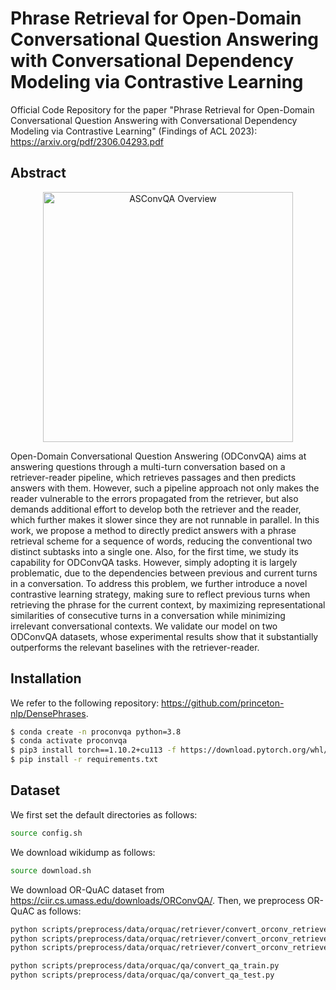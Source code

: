 # Phrase Retrieval for Open-Domain Conversational Question Answering with Conversational Dependency Modeling via Contrastive Learning

Official Code Repository for the paper "Phrase Retrieval for Open-Domain Conversational Question Answering with Conversational Dependency Modeling via Contrastive Learning" (Findings of ACL 2023): https://arxiv.org/pdf/2306.04293.pdf

## Abstract

<div align="center">
  <img alt="ASConvQA Overview" src="./images/asconvqa.png" width="400px">
</div>

Open-Domain Conversational Question Answering (ODConvQA) aims at answering questions through a multi-turn conversation based on a retriever-reader pipeline, which retrieves passages and then predicts answers with them. However, such a pipeline approach not only makes the reader vulnerable to the errors propagated from the retriever, but also demands additional effort to develop both the retriever and the reader, which further makes it slower since they are not runnable in parallel. In this work, we propose a method to directly predict answers with a phrase retrieval scheme for a sequence of words, reducing the conventional two distinct subtasks into a single one. Also, for the first time, we study its capability for ODConvQA tasks. However, simply adopting it is largely problematic, due to the dependencies between previous and current turns in a conversation. To address this problem, we further introduce a novel contrastive learning strategy, making sure to reflect previous turns when retrieving the phrase for the current context, by maximizing representational similarities of consecutive turns in a conversation while minimizing irrelevant conversational contexts. We validate our model on two ODConvQA datasets, whose experimental results show that it substantially outperforms the relevant baselines with the retriever-reader.

## Installation
We refer to the following repository: https://github.com/princeton-nlp/DensePhrases.

```bash
$ conda create -n proconvqa python=3.8
$ conda activate proconvqa
$ pip3 install torch==1.10.2+cu113 -f https://download.pytorch.org/whl/cu113/torch_stable.html
$ pip install -r requirements.txt
```
## Dataset
We first set the default directories as follows:
```bash
source config.sh
```
We download wikidump as follows:
```bash
source download.sh
```
We download OR-QuAC dataset from https://ciir.cs.umass.edu/downloads/ORConvQA/.
Then, we preprocess OR-QuAC as follows:
```bash
python scripts/preprocess/data/orquac/retriever/convert_orconv_retriever_train.py
python scripts/preprocess/data/orquac/retriever/convert_orconv_retriever_dev.py
python scripts/preprocess/data/orquac/retriever/convert_orconv_retriever_test.py

python scripts/preprocess/data/orquac/qa/convert_qa_train.py
python scripts/preprocess/data/orquac/qa/convert_qa_test.py
```


